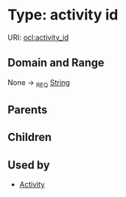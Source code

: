 
# Type: activity id




URI: [ocl:activity_id](http://w3id.org/oclactivity_id)


## Domain and Range

None ->  <sub>REQ</sub> [String](types/String.md)

## Parents


## Children


## Used by

 * [Activity](Activity.md)

